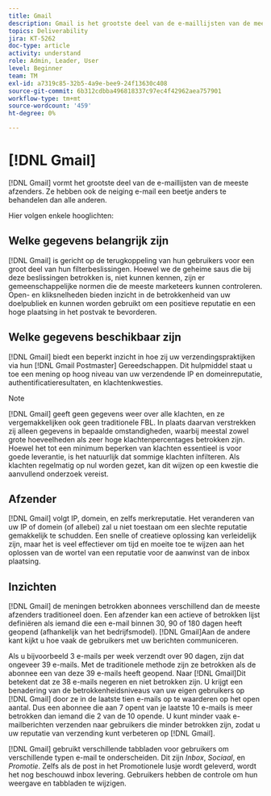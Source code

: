 ```yaml
---
title: Gmail
description: Gmail is het grootste deel van de e-maillijsten van de meeste afzenders. Ze hebben ook de neiging e-mail een beetje anders te behandelen dan alle anderen.
topics: Deliverability
jira: KT-5262
doc-type: article
activity: understand
role: Admin, Leader, User
level: Beginner
team: TM
exl-id: a7319c85-32b5-4a9e-bee9-24f13630c408
source-git-commit: 6b312cdbba496818337c97ec4f42962aea757901
workflow-type: tm+mt
source-wordcount: '459'
ht-degree: 0%

---
```


# [!DNL Gmail]

[!DNL Gmail] vormt het grootste deel van de e-maillijsten van de meeste afzenders. Ze hebben ook de neiging e-mail een beetje anders te behandelen dan alle anderen.

Hier volgen enkele hooglichten:

## Welke gegevens belangrijk zijn

[!DNL Gmail] is gericht op de terugkoppeling van hun gebruikers voor een groot deel van hun filterbeslissingen. Hoewel we de geheime saus die bij deze beslissingen betrokken is, niet kunnen kennen, zijn er gemeenschappelijke normen die de meeste marketeers kunnen controleren. Open- en kliksnelheden bieden inzicht in de betrokkenheid van uw doelpubliek en kunnen worden gebruikt om een positieve reputatie en een hoge plaatsing in het postvak te bevorderen.

## Welke gegevens beschikbaar zijn

[!DNL Gmail] biedt een beperkt inzicht in hoe zij uw verzendingspraktijken via hun [!DNL Gmail Postmaster] Gereedschappen. Dit hulpmiddel staat u toe een mening op hoog niveau van uw verzendende IP en domeinreputatie, authentificatieresultaten, en klachtenkwesties.

>[!NOTE]
>
>[!DNL Gmail] geeft geen gegevens weer over alle klachten, en ze vergemakkelijken ook geen traditionele FBL. In plaats daarvan verstrekken zij alleen gegevens in bepaalde omstandigheden, waarbij meestal zowel grote hoeveelheden als zeer hoge klachtenpercentages betrokken zijn. Hoewel het tot een minimum beperken van klachten essentieel is voor goede leverantie, is het natuurlijk dat sommige klachten infilteren. Als klachten regelmatig op nul worden gezet, kan dit wijzen op een kwestie die aanvullend onderzoek vereist.

## Afzender

[!DNL Gmail] volgt IP, domein, en zelfs merkreputatie. Het veranderen van uw IP of domein (of allebei) zal u niet toestaan om een slechte reputatie gemakkelijk te schudden. Een snelle of creatieve oplossing kan verleidelijk zijn, maar het is veel effectiever om tijd en moeite toe te wijzen aan het oplossen van de wortel van een reputatie voor de aanwinst van de inbox plaatsing.

## Inzichten

[!DNL Gmail] de meningen betrokken abonnees verschillend dan de meeste afzenders traditioneel doen. Een afzender kan een actieve of betrokken lijst definiëren als iemand die een e-mail binnen 30, 90 of 180 dagen heeft geopend (afhankelijk van het bedrijfsmodel). [!DNL Gmail]Aan de andere kant kijkt u hoe vaak de gebruikers met uw berichten communiceren.

Als u bijvoorbeeld 3 e-mails per week verzendt over 90 dagen, zijn dat ongeveer 39 e-mails. Met de traditionele methode zijn ze betrokken als de abonnee een van deze 39 e-mails heeft geopend. Naar [!DNL Gmail]Dit betekent dat ze 38 e-mails negeren en niet betrokken zijn. U krijgt een benadering van de betrokkenheidsniveaus van uw eigen gebruikers op [!DNL Gmail] door ze in de laatste tien e-mails op te waarderen op het open aantal. Dus een abonnee die aan 7 opent van je laatste 10 e-mails is meer betrokken dan iemand die 2 van de 10 opende. U kunt minder vaak e-mailberichten verzenden naar gebruikers die minder betrokken zijn, zodat u uw reputatie van verzending kunt verbeteren op [!DNL Gmail].

[!DNL Gmail] gebruikt verschillende tabbladen voor gebruikers om verschillende typen e-mail te onderscheiden. Dit zijn *Inbox*, *Sociaal*, en *Promotie*. Zelfs als de post in het Promotionele lusje wordt geleverd, wordt het nog beschouwd inbox levering. Gebruikers hebben de controle om hun weergave en tabbladen te wijzigen.
